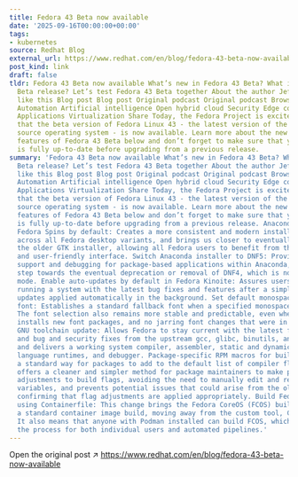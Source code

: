 ```yaml
---
title: Fedora 43 Beta now available
date: '2025-09-16T00:00:00+00:00'
tags:
- kubernetes
source: Redhat Blog
external_url: https://www.redhat.com/en/blog/fedora-43-beta-now-available
post_kind: link
draft: false
tldr: Fedora 43 Beta now available What’s new in Fedora 43 Beta? What is a Fedora
  Beta release? Let’s test Fedora 43 Beta together About the author Jef Spaleta More
  like this Blog post Blog post Original podcast Original podcast Browse by channel
  Automation Artificial intelligence Open hybrid cloud Security Edge computing Infrastructure
  Applications Virtualization Share Today, the Fedora Project is excited to announce
  that the beta version of Fedora Linux 43 - the latest version of the free and open
  source operating system - is now available. Learn more about the new and updated
  features of Fedora 43 Beta below and don’t forget to make sure that your system
  is fully up-to-date before upgrading from a previous release.
summary: 'Fedora 43 Beta now available What’s new in Fedora 43 Beta? What is a Fedora
  Beta release? Let’s test Fedora 43 Beta together About the author Jef Spaleta More
  like this Blog post Blog post Original podcast Original podcast Browse by channel
  Automation Artificial intelligence Open hybrid cloud Security Edge computing Infrastructure
  Applications Virtualization Share Today, the Fedora Project is excited to announce
  that the beta version of Fedora Linux 43 - the latest version of the free and open
  source operating system - is now available. Learn more about the new and updated
  features of Fedora 43 Beta below and don’t forget to make sure that your system
  is fully up-to-date before upgrading from a previous release. Anaconda WebUI for
  Fedora Spins by default: Creates a more consistent and modern installation experience
  across all Fedora desktop variants, and brings us closer to eventually replacing
  the older GTK installer, allowing all Fedora users to benefit from the same polished
  and user-friendly interface. Switch Anaconda installer to DNF5: Provides better
  support and debugging for package-based applications within Anaconda, and is a bigger
  step towards the eventual deprecation or removal of DNF4, which is now in maintenance
  mode. Enable auto-updates by default in Fedora Kinoite: Assures users are more consistently
  running a system with the latest bug fixes and features after a simple reboot, with
  updates applied automatically in the background. Set default monospace fallback
  font: Establishes a standard fallback font when a specified monospace font is missing.
  The font selection also remains more stable and predictable, even when the user
  installs new font packages, and no jarring font changes that were in previous versions.
  GNU toolchain update: Allows Fedora to stay current with the latest features, improvements,
  and bug and security fixes from the upstream gcc, glibc, binutils, and gdb projects,
  and delivers a working system compiler, assembler, static and dynamic linker, core
  language runtimes, and debugger. Package-specific RPM macros for build flags: Provides
  a standard way for packages to add to the default list of compiler flags. It also
  offers a cleaner and simpler method for package maintainers to make per-package
  adjustments to build flags, avoiding the need to manually edit and re-export environmental
  variables, and prevents potential issues that could arise from the old manual method,
  confirming that flag adjustments are applied appropriately. Build Fedora CoreOS
  using Containerfile: This change brings the Fedora CoreOS (FCOS) build process under
  a standard container image build, moving away from the custom tool, CoreOS Assembler.
  It also means that anyone with Podman installed can build FCOS, which simplifies
  the process for both individual users and automated pipelines.'
---
```

Open the original post ↗ https://www.redhat.com/en/blog/fedora-43-beta-now-available
